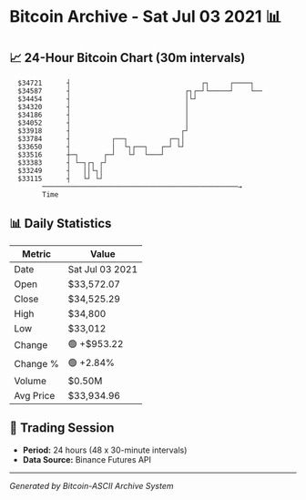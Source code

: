 # Bitcoin Archive - Sat Jul 03 2021 📊

## 📈 24-Hour Bitcoin Chart (30m intervals)

```
  $34721      ┤                                ┌┐     ┌────┐   
  $34587      ┤                            ┌┐┌─┘└─────┘    └── 
  $34454      ┤                            │└┘                 
  $34320      ┤                            │                   
  $34186      ┤                            │                   
  $34052      ┤                            │                   
  $33918      ┤                           ┌┘                   
  $33784      ┤          ┌──┐          ┌─┐│                    
  $33650      ┤          │  └┐┌──┐   ┌─┘ └┘                    
  $33516      ┼─┐      ┌─┘   └┘  └───┘                         
  $33383      ┤ └─┐┌┐ ┌┘                                       
  $33249      ┤   ││└┐│                                        
  $33115      ┤   └┘ └┘                                        
        ────────────────────────────────────────────────→
        Time
```

## 📊 Daily Statistics

| Metric | Value |
|--------|-------|
| Date | Sat Jul 03 2021 |
| Open | $33,572.07 |
| Close | $34,525.29 |
| High | $34,800 |
| Low | $33,012 |
| Change | 🟢 +$953.22 |
| Change % | 🟢 +2.84% |
| Volume | $0.50M |
| Avg Price | $33,934.96 |

## 📅 Trading Session

- **Period:** 24 hours (48 x 30-minute intervals)
- **Data Source:** Binance Futures API

---
*Generated by Bitcoin-ASCII Archive System*

